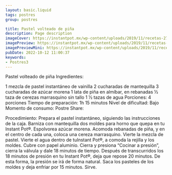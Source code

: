 ```yaml
---
layout: basic.liquid
tags: postres
group: postres

title: Pastel volteado de piña
description: Page description
imageCover: https://instantpot.mx/wp-content/uploads/2019/11/recetas-27.jpg
imagePreview: https://instantpot.mx/wp-content/uploads/2019/11/recetas-27.jpg
imagePreviewMini: https://instantpot.mx/wp-content/uploads/2019/11/recetas-27.jpg
pubDate: 2022-10-12 11:00:37
keywords:
- Postres3
---
```


Pastel volteado de piña
Ingredientes:

1 mezcla de pastel instantáneo de vainilla
2 cucharadas de mantequilla
3 cucharadas de azúcar morena
1 lata de piña en almíbar, en rebanadas
1⁄2 taza de cerezas marrasquino sin tallo
1 1⁄2 tazas de agua
Porciones:
4 porciones
Tiempo de preparación:
1h 15 minutos
Nivel de dificultad:
Bajo
Momento de consumo:
Postre
Share:
  
Procedimiento:
Prepara el pastel instantáneo, siguiendo las instrucciones de la caja.
Barniza con mantequilla dos moldes para horno que quepa en tu ​Instant Pot®. ​Espolvorea azúcar morena.
Acomoda rebanadas de piña, y en el centro de cada una, coloca una cereza marrasquino. Vierte la mezcla de pastel.
Vierte el agua dentro de tu ​Instant Pot®, a​ comoda la rejilla y los moldes. Cubre con papel aluminio.
Cierra​ ​y presiona “Cocinar a presión”, cierra la válvula y dale 18 minutos de tiempo.
Después de transcurridos los 18 minutos de presión en tu ​Instant Pot®​, deja que repose 20 minutos. De esta forma, la presión se irá de forma natural.
Saca los pasteles de los moldes y deja enfriar por 15 minutos. Sirve.

